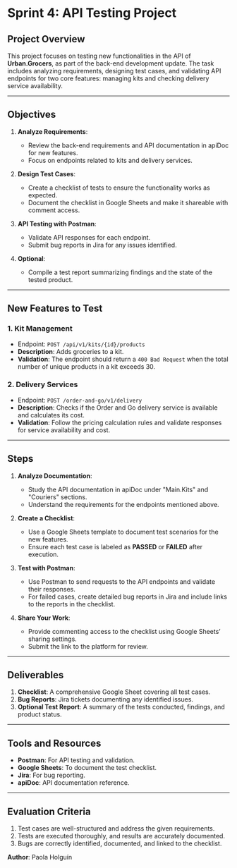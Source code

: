 # Sprint 4: API Testing Project  

## Project Overview  
This project focuses on testing new functionalities in the API of **Urban.Grocers**, as part of the back-end development update. The task includes analyzing requirements, designing test cases, and validating API endpoints for two core features: managing kits and checking delivery service availability.  

---

## Objectives  

1. **Analyze Requirements**:  
   - Review the back-end requirements and API documentation in apiDoc for new features.  
   - Focus on endpoints related to kits and delivery services.  

2. **Design Test Cases**:  
   - Create a checklist of tests to ensure the functionality works as expected.  
   - Document the checklist in Google Sheets and make it shareable with comment access.  

3. **API Testing with Postman**:  
   - Validate API responses for each endpoint.  
   - Submit bug reports in Jira for any issues identified.  

4. **Optional**:  
   - Compile a test report summarizing findings and the state of the tested product.  

---

## New Features to Test  

### **1. Kit Management**  
- Endpoint: `POST /api/v1/kits/{id}/products`  
- **Description**: Adds groceries to a kit.  
- **Validation**: The endpoint should return a `400 Bad Request` when the total number of unique products in a kit exceeds 30.  

### **2. Delivery Services**  
- Endpoint: `POST /order-and-go/v1/delivery`  
- **Description**: Checks if the Order and Go delivery service is available and calculates its cost.  
- **Validation**: Follow the pricing calculation rules and validate responses for service availability and cost.  

---

## Steps  

1. **Analyze Documentation**:  
   - Study the API documentation in apiDoc under "Main.Kits" and "Couriers" sections.  
   - Understand the requirements for the endpoints mentioned above.  

2. **Create a Checklist**:  
   - Use a Google Sheets template to document test scenarios for the new features.  
   - Ensure each test case is labeled as **PASSED** or **FAILED** after execution.  

3. **Test with Postman**:  
   - Use Postman to send requests to the API endpoints and validate their responses.  
   - For failed cases, create detailed bug reports in Jira and include links to the reports in the checklist.  

4. **Share Your Work**:  
   - Provide commenting access to the checklist using Google Sheets’ sharing settings.  
   - Submit the link to the platform for review.  

---

## Deliverables  

1. **Checklist**: A comprehensive Google Sheet covering all test cases.  
2. **Bug Reports**: Jira tickets documenting any identified issues.  
3. **Optional Test Report**: A summary of the tests conducted, findings, and product status.  

---

## Tools and Resources  

- **Postman**: For API testing and validation.  
- **Google Sheets**: To document the test checklist.  
- **Jira**: For bug reporting.  
- **apiDoc**: API documentation reference.  

---

## Evaluation Criteria  

1. Test cases are well-structured and address the given requirements.  
2. Tests are executed thoroughly, and results are accurately documented.  
3. Bugs are correctly identified, documented, and linked to the checklist.  

**Author**: Paola Holguín  
